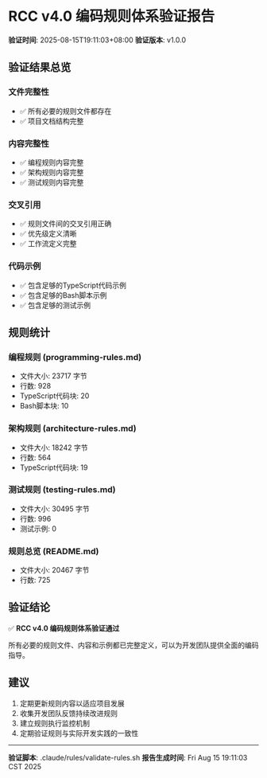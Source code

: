 # RCC v4.0 编码规则体系验证报告

**验证时间**: 2025-08-15T19:11:03+08:00
**验证版本**: v1.0.0

## 验证结果总览

### 文件完整性
- ✅ 所有必要的规则文件都存在
- ✅ 项目文档结构完整

### 内容完整性
- ✅ 编程规则内容完整
- ✅ 架构规则内容完整  
- ✅ 测试规则内容完整

### 交叉引用
- ✅ 规则文件间的交叉引用正确
- ✅ 优先级定义清晰
- ✅ 工作流定义完整

### 代码示例
- ✅ 包含足够的TypeScript代码示例
- ✅ 包含足够的Bash脚本示例
- ✅ 包含足够的测试示例

## 规则统计

### 编程规则 (programming-rules.md)
- 文件大小:    23717 字节
- 行数:      928
- TypeScript代码块: 20
- Bash脚本块: 10

### 架构规则 (architecture-rules.md)
- 文件大小:    18242 字节
- 行数:      564
- TypeScript代码块: 19

### 测试规则 (testing-rules.md)
- 文件大小:    30495 字节
- 行数:      996
- 测试示例: 0

### 规则总览 (README.md)
- 文件大小:    20467 字节
- 行数:      725

## 验证结论

✅ **RCC v4.0 编码规则体系验证通过**

所有必要的规则文件、内容和示例都已完整定义，可以为开发团队提供全面的编码指导。

## 建议

1. 定期更新规则内容以适应项目发展
2. 收集开发团队反馈持续改进规则
3. 建立规则执行监控机制
4. 定期验证规则与实际开发实践的一致性

---
**验证脚本**: .claude/rules/validate-rules.sh
**报告生成时间**: Fri Aug 15 19:11:03 CST 2025
